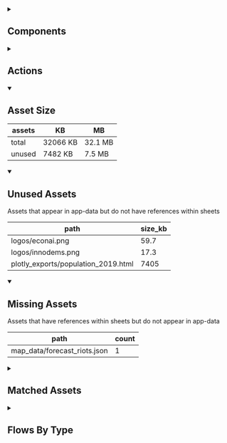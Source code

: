 <details >
<summary><h2>Components</h2></summary>

| type | count |
| --- | --- |
| button | 11 |
| dashed_box | 1 |
| debug_toggle | 1 |
| display_group | 5 |
| map | 3 |
| set_variable | 13 |
| simple_checkbox | 2 |
| template | 2 |
| text | 2 |
| text_area | 1 |
| text_box | 3 |
| title | 5 |
</details>

<details >
<summary><h2>Actions</h2></summary>

| type | count |
| --- | --- |
| emit: completed | 1 |
| emit: server_sync | 1 |
| extent | 2 |
| feedback | 1 |
| go_to | 6 |
| layers | 2 |
</details>

<details open>
<summary><h2>Asset Size</h2></summary>

| assets | KB | MB |
| --- | --- | --- |
| total | 32066 KB | 32.1 MB |
| unused | 7482 KB | 7.5 MB |
</details>

<details open>
<summary><h2>Unused Assets</h2></summary>

Assets that appear in app-data but do not have references within sheets

| path | size_kb |
| --- | --- |
| logos/econai.png | 59.7 |
| logos/innodems.png | 17.3 |
| plotly_exports/population_2019.html | 7405 |
</details>

<details open>
<summary><h2>Missing Assets</h2></summary>

Assets that have references within sheets but do not appear in app-data

| path | count |
| --- | --- |
| map_data/forecast_riots.json | 1 |
</details>

<details >
<summary><h2>Matched Assets</h2></summary>

Assets that are used within sheets and also can be found in the synced asset data

| path | size_kb | count |
| --- | --- | --- |
| map_data/airports.json | 25.2 | 2 |
| map_data/food_insecurity.json | 10995 | 2 |
| map_data/forecast_riots_september_4m_ahead.json | 45.3 | 2 |
| map_data/ke.json | 10219.4 | 4 |
| map_data/population_10k.json | 4426.1 | 5 |
| map_data/population_and_boundaries.json | 4513.3 | 4 |
| map_data/roads.json | 1841.9 | 2 |
</details>

<details >
<summary><h2>Flows By Type</h2></summary>

| type | subtype | total |
| --- | --- | --- |
| data_list |  | 7 |
| global |  | 1 |
| template |  | 8 |
</details>